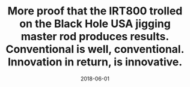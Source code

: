 ---
title: More proof that the IRT800 trolled on the Black Hole USA jigging master rod produces results. Conventional is well, conventional. Innovation in return, is innovative.
date: 2018-06-01
description: More proof that the IRT800 trolled on the Black Hole USA jigging master rod produces results. Conventional is well, conventional. Innovation in return, is innovative.
thumb: /assets/images/photo-gallery/irt800-mahimahi.jpeg
image: /assets/images/photo-gallery/irt800-mahimahi.jpeg
# angler-name: Johnny B. Goode

reel-type: spinning
reel-series: 800 

# location: Someplace, United States
fish: Mahi Mahi
# fish-length: 49 in.
# fish-weight: 78 lbs.
---